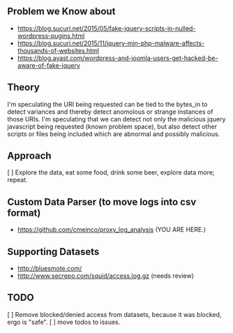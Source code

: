 

## Problem we Know about
- https://blog.sucuri.net/2015/05/fake-jquery-scripts-in-nulled-wordpress-pugins.html
- https://blog.sucuri.net/2015/11/jquery-min-php-malware-affects-thousands-of-websites.html
- https://blog.avast.com/wordpress-and-joomla-users-get-hacked-be-aware-of-fake-jquery

## Theory
I'm speculating the URI being requested can be tied to the bytes_in to detect variances and thereby detect anomolous or strange instances of those URIs.  I'm speculating that we can detect not only the malicious jquery javascript being requested (known problem space), but also detect other scripts or files being included which are abnormal and possibly malicious.

## Approach
[ ] Explore the data, eat some food, drink some beer, explore data more; repeat. 


## Custom Data Parser (to move logs into csv format)
- https://github.com/cmeinco/proxy_log_analysis (YOU ARE HERE.)

## Supporting Datasets
- http://bluesmote.com/
- http://www.secrepo.com/squid/access.log.gz (needs review)


## TODO
[ ] Remove blocked/denied access from datasets, because it was blocked, ergo is "safe".
[ ] move todos to issues.
